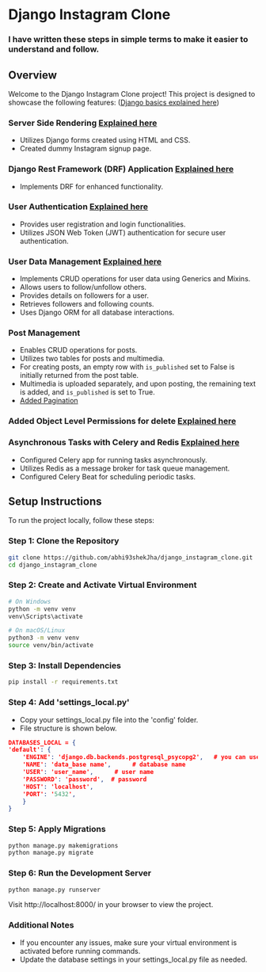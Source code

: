 # Django Instagram Clone

### I have written these steps in simple terms to make it easier to understand and follow.

## Overview 

Welcome to the Django Instagram Clone project! This project is designed to showcase the following features:
([Django basics explained here](django_notes/dango_basics.md))

### Server Side Rendering [Explained here](django_notes/django_forms_ServerSideRendering.md)

- Utilizes Django forms created using HTML and CSS.
- Created dummy Instagram signup page.

### Django Rest Framework (DRF) Application [Explained here](django_notes/api_notes.md)

- Implements DRF for enhanced functionality.

### User Authentication [Explained here](django_notes/login_notes.md)

- Provides user registration and login functionalities.
- Utilizes JSON Web Token (JWT) authentication for secure user authentication.

### User Data Management [Explained here](django_notes/follower_model_using_mixin.md)

- Implements CRUD operations for user data using Generics and Mixins.
- Allows users to follow/unfollow others.
- Provides details on followers for a user.
- Retrieves followers and following counts.
- Uses Django ORM for all database interactions.

### Post Management

- Enables CRUD operations for posts.
- Utilizes two tables for posts and multimedia.
- For creating posts, an empty row with `is_published` set to False is initially returned from the post table.
- Multimedia is uploaded separately, and upon posting, the remaining text is added, and `is_published` is set to True.
- [Added Pagination](django_notes/pagination.md)

### Added Object Level Permissions for delete [Explained here](django_notes/permissions_django.md)

### Asynchronous Tasks with Celery and Redis [Explained here](django_notes/celery_and_redis.md)

- Configured Celery app for running tasks asynchronously.
- Utilizes Redis as a message broker for task queue management.
- Configured Celery Beat for scheduling periodic tasks.



## Setup Instructions

To run the project locally, follow these steps:


### Step 1: Clone the Repository
```bash
git clone https://github.com/abhi93shekJha/django_instagram_clone.git
cd django_instagram_clone
```

### Step 2: Create and Activate Virtual Environment
```bash
# On Windows
python -m venv venv
venv\Scripts\activate

# On macOS/Linux
python3 -m venv venv
source venv/bin/activate
```
    
### Step 3: Install Dependencies
```bash
pip install -r requirements.txt
```

### Step 4: Add 'settings_local.py'
- Copy your settings_local.py file into the 'config' folder.
- File structure is shown below.
```json
DATABASES_LOCAL = {
'default': {
    'ENGINE': 'django.db.backends.postgresql_psycopg2',   # you can use your own database
    'NAME': 'data_base name',      # database name
    'USER': 'user_name',      # user name
    'PASSWORD': 'password',  # password
    'HOST': 'localhost',
    'PORT': '5432',
    }
}
```
### Step 5: Apply Migrations
```bash
python manage.py makemigrations
python manage.py migrate
```
### Step 6: Run the Development Server
```bash
python manage.py runserver
```

Visit http://localhost:8000/ in your browser to view the project.

### Additional Notes
- If you encounter any issues, make sure your virtual environment is activated before running commands.
- Update the database settings in your settings_local.py file as needed.



